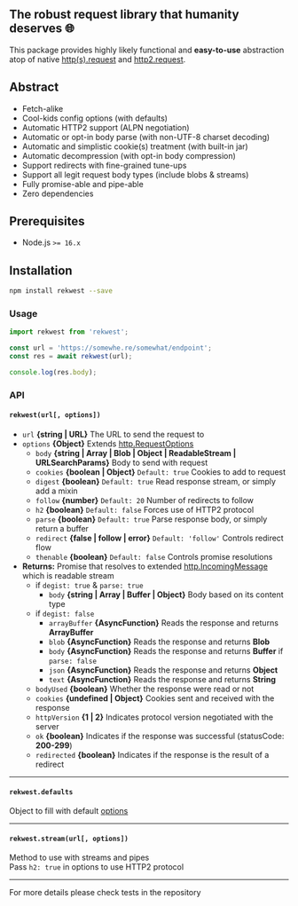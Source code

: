 The robust request library that humanity deserves 🌐
---
This package provides highly likely functional and **easy-to-use** abstraction atop of
native [http(s).request](https://nodejs.org/api/https.html#https_https_request_url_options_callback)
and [http2.request](https://nodejs.org/api/http2.html#http2_clienthttp2session_request_headers_options).

## Abstract

* Fetch-alike
* Cool-kids config options (with defaults)
* Automatic HTTP2 support (ALPN negotiation)
* Automatic or opt-in body parse (with non-UTF-8 charset decoding)
* Automatic and simplistic cookie(s) treatment (with built-in jar)
* Automatic decompression (with opt-in body compression)
* Support redirects with fine-grained tune-ups
* Support all legit request body types (include blobs & streams)
* Fully promise-able and pipe-able
* Zero dependencies

## Prerequisites

* Node.js `>= 16.x`

## Installation

```bash
npm install rekwest --save
```

### Usage

```javascript
import rekwest from 'rekwest';

const url = 'https://somewhe.re/somewhat/endpoint';
const res = await rekwest(url);

console.log(res.body);
```

### API

#### `rekwest(url[, options])`

* `url` **{string | URL}** The URL to send the request to
* `options` **{Object}**
  Extends [http.RequestOptions](https://nodejs.org/api/https.html#https_https_request_url_options_callback)
  * `body` **{string | Array | Blob | Object | ReadableStream | URLSearchParams}** Body to send with request
  * `cookies` **{boolean | Object}** `Default: true` Cookies to add to request
  * `digest` **{boolean}** `Default: true` Read response stream, or simply add a mixin
  * `follow` **{number}** `Default: 20` Number of redirects to follow
  * `h2` **{boolean}** `Default: false` Forces use of HTTP2 protocol
  * `parse` **{boolean}** `Default: true` Parse response body, or simply return a buffer
  * `redirect` **{false | follow | error}** `Default: 'follow'` Controls redirect flow
  * `thenable` **{boolean}** `Default: false` Controls promise resolutions
* **Returns:** Promise that resolves to
  extended [http.IncomingMessage](https://nodejs.org/api/http.html#http_class_http_incomingmessage) which is readable
  stream
  * if `degist: true` & `parse: true`
    * `body` **{string | Array | Buffer | Object}** Body based on its content type
  * if `degist: false`
    * `arrayBuffer` **{AsyncFunction}** Reads the response and returns **ArrayBuffer**
    * `blob` **{AsyncFunction}** Reads the response and returns **Blob**
    * `body` **{AsyncFunction}** Reads the response and returns **Buffer** if `parse: false`
    * `json` **{AsyncFunction}** Reads the response and returns **Object**
    * `text` **{AsyncFunction}** Reads the response and returns **String**
  * `bodyUsed` **{boolean}** Whether the response were read or not
  * `cookies` **{undefined | Object}** Cookies sent and received with the response
  * `httpVersion` **{1 | 2}** Indicates protocol version negotiated with the server
  * `ok` **{boolean}** Indicates if the response was successful (statusCode: **200-299**)
  * `redirected` **{boolean}** Indicates if the response is the result of a redirect

---

#### `rekwest.defaults`

Object to fill with default [options](#rekwesturl-options)

---

#### `rekwest.stream(url[, options])`

Method to use with streams and pipes  
Pass `h2: true` in options to use HTTP2 protocol

---

For more details please check tests in the repository
